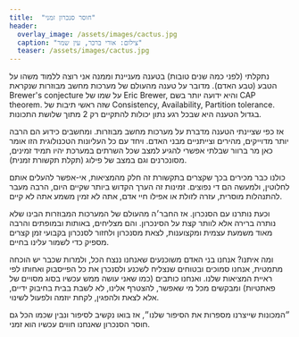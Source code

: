 ```yaml
---
title:  "חוסר סנכרון זמני"
header:
  overlay_image: /assets/images/cactus.jpg
  caption: "צילום: אורי ברכר, עין שמר"
  teaser: /assets/images/cactus.jpg
---
```

נתקלתי (לפני כמה שנים טובות) בטענה מעניינת וממנה אני רוצה ללמוד משהו על הטבע (טבע האדם).<!--more-->
מדובר על טענה מהעולם של מערכות מחשב מבוזרות שנקראת Brewer's conjecture על שמו של Eric Brewer,
והיא ידועה יותר בשם CAP theorem.
שזה ראשי תיבות של Consistency, Availability, Partition tolerance.
בגדול הטענה היא שבכל רגע נתון יכולות להתקיים רק 2 מתוך שלושת התכונות.

אז כפי שציינתי הטענה מדברת על מערכות מחשב מבוזרות.
ומחשבים כידוע הם הרבה יותר מדוייקים, מהירים וצייתניים מבני האדם.
ויחד עם כל העליונות הטכנולוגית הזו
אומר כאן מר ברוור שבלתי אפשרי להגיע למצב שכל השרתים במערכת יהיו תמיד זמינים,
מסונכרנים וגם במצב של פילוג (תקלת תקשורת זמנית).

כולנו כבר מכירים בכך שקצרים בתקשורת זה חלק מהמציאות,
אי-אפשר להעלים אותם לחלוטין, ולמעשה הם די נפוצים.
זמינות זה הערך הקדוש ביותר שקיים היום, הרבה מעבר להתנהלות מוסרית,
עזרה לזולת או אפילו חיי אדם, אתה לא זמין משמע אתה לא קיים.

וכעת נותרנו עם הסנכרון.
אז החבר׳ה מהעולם של המערכות המבוזרות הבינו שלא נותרה ברירה אלא לוותר קצת על הסינכרון.
והם מצליחים, באותות ובמופתים והרבה מאוד משמעת עצמית ומקצוענות,
לצאת מסנכרון ולחזור לסנכרון בקבועי זמן קצרים מספיק כדי לשמור עלינו בחיים.

ומה איתנו? אנחנו בני האדם משוכנעים שאנחנו ננצח הכל, ולמרות שכבר יש הוכחה מתמטית,
אנחנו סמוכים ובטוחים שנצליח לשכנע ולסנכרן את כל הפייסבוק ואחותו לפי ראיית המציאות שלנו.
ואנחנו כותבים (כמו שאני עושה ממש עכשיו בסוג מסויים של פאתטיות)
ומבקשים מכל מי שאפשר, להצטרף אלינו,
לא לשבת בבית בחיבוק ידיים, אלא לצאת ולהפגין, לקחת יוזמה ולפעול לשינוי.

״המכונות שייצרנו מספרות את הסיפור שלנו״,
אז בואו נקשיב לסיפור ונבין שכמו הכל גם חוסר הסנכרון שאנחנו חווים עכשיו הוא זמני.
